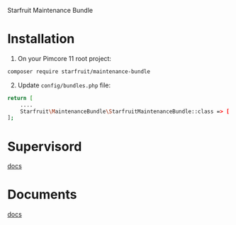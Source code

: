 Starfruit Maintenance Bundle
<!-- [TOC] -->

# Installation

1. On your Pimcore 11 root project:
```bash
composer require starfruit/maintenance-bundle
```

2. Update `config/bundles.php` file:
```bash
return [
    ....
    Starfruit\MaintenanceBundle\StarfruitMaintenanceBundle::class => ['all' => true],
];
```

# Supervisord
[docs](docs/PROCESS.md)

# Documents
[docs](docs)
